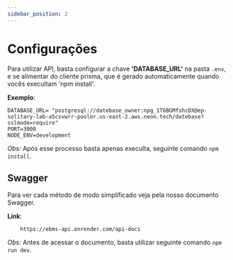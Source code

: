```yaml
---
sidebar_position: 2
---
```


# Configurações

Para utilizar API, basta configurar a chave **'DATABASE_URL'** na pasta `.env`, e se alimentar do cliente prisma, que é gerado automaticamente quando vocês execultam 'npm install'.

**Exemplo**:
```
DATABASE_URL= "postgresql://datebase_owner:npg_1T6BGMfshcDX@ep-solitary-lab-a5csvwrr-pooler.us-east-2.aws.neon.tech/datebase?sslmode=require"
PORT=3000
NODE_ENV=development
```
*Obs:* Após esse processo basta apenas execulta, seguinte comando `npm install`.

## Swagger

Para ver cada método de modo simplificado veja pela nosso documento Swagger.

**Link**:
```
    https://ebms-api.onrender.com/api-docs
```
*Obs:* Antes de acessar o documento, basta utilizar seguinte comando `npm run dev`.